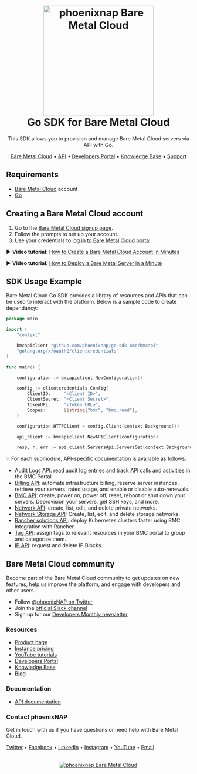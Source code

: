 <h1 align="center">
  <br>
  <a href="https://phoenixnap.com/bare-metal-cloud"><img src="https://user-images.githubusercontent.com/78744488/109779287-16da8600-7c06-11eb-81a1-97bf44983d33.png" alt="phoenixnap Bare Metal Cloud" width="300"></a>
  <br>
  Go SDK for Bare Metal Cloud
  <br>
</h1>

<p align="center">
This SDK allows you to provision and manage Bare Metal Cloud servers via API with Go.
</p>

<p align="center">
  <a href="https://phoenixnap.com/bare-metal-cloud">Bare Metal Cloud</a> •
  <a href="https://developers.phoenixnap.com/apis">API</a> •
  <a href="https://developers.phoenixnap.com/">Developers Portal</a> •
  <a href="http://phoenixnap.com/kb">Knowledge Base</a> •
  <a href="https://developers.phoenixnap.com/support">Support</a>
</p>

## Requirements

- [Bare Metal Cloud](https://bmc.phoenixnap.com) account
- [Go](https://golang.org/dl/)

## Creating a Bare Metal Cloud account

1. Go to the [Bare Metal Cloud signup page](https://support.phoenixnap.com/wap-jpost3/bmcSignup).
2. Follow the prompts to set up your account.
3. Use your credentials to [log in to Bare Metal Cloud portal](https://bmc.phoenixnap.com).

:arrow_forward: **Video tutorial:** [How to Create a Bare Metal Cloud Account in Minutes](https://www.youtube.com/watch?v=hPR60XWOSsQ)
<br>

:arrow_forward: **Video tutorial:** [How to Deploy a Bare Metal Server in a Minute](https://www.youtube.com/watch?v=BzBBwLxR80o)

## SDK Usage Example

Bare Metal Cloud Go SDK provides a library of resources and APIs that can be used to interact with the platform. Below is a sample code to create dependancy: 

```go
package main

import (
	"context"

	bmcapiclient "github.com/phoenixnap/go-sdk-bmc/bmcapi"
	"golang.org/x/oauth2/clientcredentials"
)

func main() {

	configuration := bmcapiclient.NewConfiguration()

	config := clientcredentials.Config{
		ClientID:     "<Client ID>",
		ClientSecret: "<Client Secret>",
		TokenURL:     "<Token URL>",
		Scopes:       []string{"bmc", "bmc.read"},
	}

	configuration.HTTPClient = config.Client(context.Background())

	api_client := bmcapiclient.NewAPIClient(configuration)

	resp, r, err := api_client.ServersApi.ServersGet(context.Background()).Execute()

```

:bulb: For each submodule, API-specific documentation is available as follows: 

- [Audit Logs API](auditapi/README.md): read audit log entries and track API calls and activities in the BMC Portal
- [Billing API](billingapi/README.md): automate infrastructure billing, reserve server instances, retrieve your servers' rated usage, and enable or disable auto-renewals.
- [BMC API](bmcapi/README.md): create, power on, power off, reset, reboot or shut down your servers. Deprovision your servers, get SSH keys, and more. 
- [Network API](networkapi/README.md): create, list, edit, and delete private networks. 
- [Network Storage API](networkstorageapi/README.md): Create, list, edit, and delete storage networks.
- [Rancher solutions API](ranchersolutionapi/README.md): deploy Kubernetes clusters faster using BMC integration with Rancher. 
- [Tag API](tagapi/README.md): assign tags to relevant resources in your BMC portal to group and categorize them. 
- [IP API](ipapi/README.md): request and delete IP Blocks.

## Bare Metal Cloud community

Become part of the Bare Metal Cloud community to get updates on new features, help us improve the platform, and engage with developers and other users.

- Follow [@phoenixNAP on Twitter](https://twitter.com/phoenixnap)
- Join the [official Slack channel](https://phoenixnap.slack.com)
- Sign up for our [Developers Monthly newsletter](https://phoenixnap.com/developers-monthly-newsletter)

### Resources

- [Product page](https://phoenixnap.com/bare-metal-cloud)
- [Instance pricing](https://phoenixnap.com/bare-metal-cloud/instances)
- [YouTube tutorials](https://www.youtube.com/watch?v=8TLsqgLDMN4&list=PLWcrQnFWd54WwkHM0oPpR1BrAhxlsy1Rc&ab_channel=PhoenixNAPGlobalITServices)
- [Developers Portal](https://developers.phoenixnap.com)
- [Knowledge Base](https://phoenixnap.com/kb)
- [Blog](https:/phoenixnap.com/blog)

### Documentation

- [API documentation](https://developers.phoenixnap.com/apis)

### Contact phoenixNAP

Get in touch with us if you have questions or need help with Bare Metal Cloud.

<p align="left">
  <a href="https://twitter.com/phoenixNAP">Twitter</a> •
  <a href="https://www.facebook.com/phoenixnap">Facebook</a> •
  <a href="https://www.linkedin.com/company/phoenix-nap">LinkedIn</a> •
  <a href="https://www.instagram.com/phoenixnap">Instagram</a> •
  <a href="https://www.youtube.com/user/PhoenixNAPdatacenter">YouTube</a> •
  <a href="https://developers.phoenixnap.com/support">Email</a> 
</p>

<p align="center">
  <br>
  <a href="https://phoenixnap.com/bare-metal-cloud"><img src="https://user-images.githubusercontent.com/81640346/115243282-0c773b80-a123-11eb-9de7-59e3934a5712.jpg" alt="phoenixnap Bare Metal Cloud"></a>
</p>
